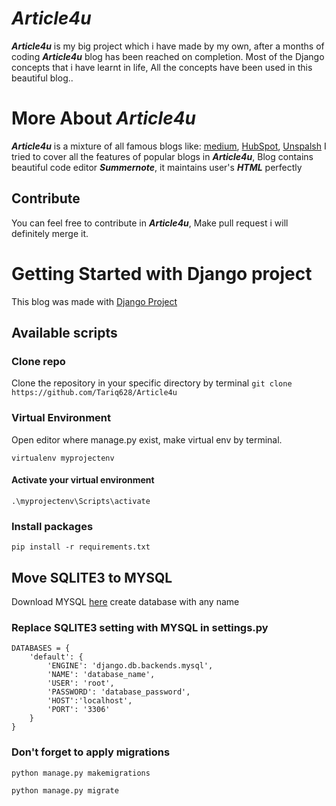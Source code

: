 # ***Article4u***
***Article4u*** is my big project which i have made by my own, after a months of coding ***Article4u*** blog has been reached on completion. Most of the Django concepts that i have learnt in life, All the concepts have been used in this beautiful blog..
# More About ***Article4u***
***Article4u*** is a mixture of all famous blogs like: [medium](https://medium.com/), [HubSpot](https://blog.hubspot.com/), [Unspalsh](https://unsplash.com/blog/) I tried to cover all the features of popular blogs in ***Article4u***, Blog contains beautiful code editor ***Summernote***, it maintains user's ***HTML*** perfectly
## Contribute
You can feel free to contribute in ***Article4u***, Make pull request i will definitely merge it.

# Getting Started with Django project
This blog was made with [Django Project](https://docs.djangoproject.com/en/4.0/intro/tutorial01/)
## Available scripts
### Clone repo
Clone the repository in your specific directory by terminal ```git clone https://github.com/Tariq628/Article4u```

### Virtual Environment
Open editor where manage.py exist, make virtual env by terminal.

```virtualenv myprojectenv```
#### Activate your virtual environment
```.\myprojectenv\Scripts\activate```
### Install packages
```pip install -r requirements.txt```

## Move SQLITE3 to MYSQL
Download MYSQL [here](https://dev.mysql.com/downloads/installer/) create database with any name
### Replace SQLITE3 setting with MYSQL in settings.py
```
DATABASES = {
    'default': {
        'ENGINE': 'django.db.backends.mysql',
        'NAME': 'database_name',
        'USER': 'root',
        'PASSWORD': 'database_password',
        'HOST':'localhost',
        'PORT': '3306'
    }
}
```
### Don't forget to apply migrations
```python manage.py makemigrations```

```python manage.py migrate```
